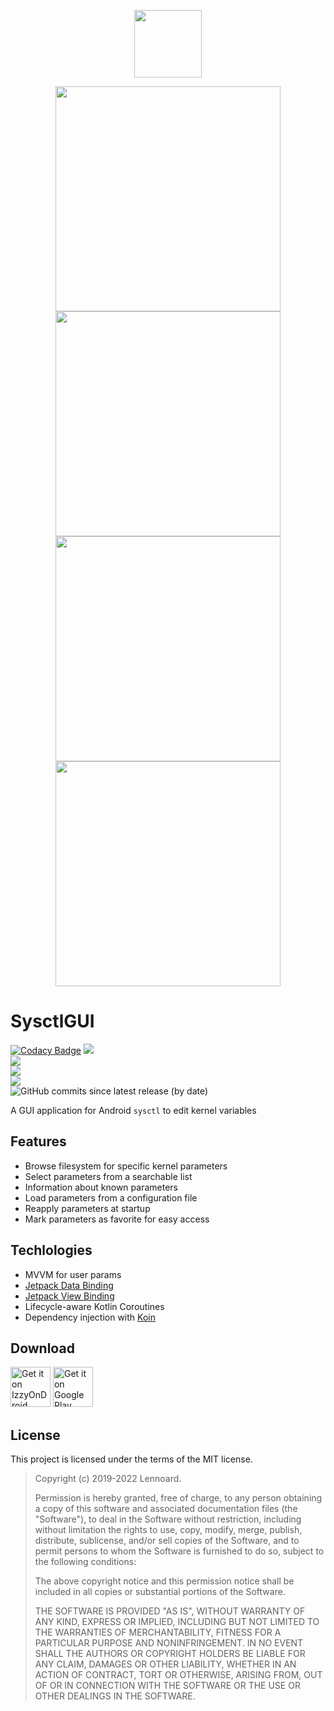 <p align="center">
  <img width="108" height="108" src="https://i.imgur.com/TPKCbg6.png"/>
</p>

<p align="center">
  <img height="360" src="https://lh3.googleusercontent.com/vmi_rXs0nfqfAh3woDLDRxDW0tx_UM1nx8zCda7nY4FoO6ebmvSQJaHT-GENzEOp34o"/>  
  <img height="360" src="https://lh3.googleusercontent.com/DXaSIdkmBzUsQzPOkkIbY5YdKVsohcTb4IeSq9q70PPdG07yovHCD7X6XPebtesM0L0"/>  
  <img height="360" src="https://lh3.googleusercontent.com/zrIdQ1jGiaDb_kfnxAPqd8bJwejjJzvq7whU-kGXvT0G86l3RHzuseAnZZpP7r3RaV0"/>  
  <img height="360" src="https://lh3.googleusercontent.com/fpWBqB-qTRp1zfw6r7aBm6auQD7cdw-3vQbKsqwVVo5lcPHvQq96XKVdO1gRTydF8qU"/>  
</p>

# SysctlGUI

[![Codacy Badge](https://app.codacy.com/project/badge/Grade/d91bf38325aa4bb6b6cb67136f72f1f1)](https://www.codacy.com/gh/Lennoard/SysctlGUI/dashboard?utm_source=github.com&amp;utm_medium=referral&amp;utm_content=Lennoard/SysctlGUI&amp;utm_campaign=Badge_Grade)
![](https://img.shields.io/github/languages/top/Lennoard/SysctlGUI)  
![](https://img.shields.io/github/contributors/Lennoard/SysctlGUI)  
![](https://img.shields.io/github/downloads/Lennoard/SysctlGUI/total)  
![](https://img.shields.io/github/v/release/Lennoard/SysctlGUI)  
![GitHub commits since latest release (by date)](https://img.shields.io/github/commits-since/Lennoard/SysctlGUI/latest/master)

A GUI application for Android <code>sysctl</code> to edit kernel variables

## Features
-  Browse filesystem for specific kernel parameters
-  Select parameters from a searchable list
-  Information about known parameters
-  Load parameters from a configuration file
-  Reapply parameters at startup
-  Mark parameters as favorite for easy access

## Techlologies

-  MVVM for user params
-  [Jetpack Data Binding](https://developer.android.com/topic/libraries/data-binding)
-  [Jetpack View Binding](https://developer.android.com/topic/libraries/view-binding)
-  Lifecycle-aware Kotlin Coroutines
-  Dependency injection with [Koin](https://insert-koin.io/)

## Download

<a href='https://apt.izzysoft.de/fdroid/index/apk/com.androidvip.sysctlgui'><img alt='Get it on IzzyOnDroid' height="64" src='https://gitlab.com/IzzyOnDroid/repo/-/raw/master/assets/IzzyOnDroid.png'/></a>
<a href='https://play.google.com/store/apps/details?id=com.androidvip.sysctlgui&pcampaignid=pcampaignidMKT-Other-global-all-co-prtnr-py-PartBadge-Mar2515-1'><img alt='Get it on Google Play' height="64" src='https://play.google.com/intl/en_us/badges/static/images/badges/en_badge_web_generic.png'/></a>

## License

This project is licensed under the terms of the MIT license.

> Copyright (c) 2019-2022 Lennoard.
>
> Permission is hereby granted, free of charge, to any person obtaining a copy of this software and associated documentation files (the "Software"), to deal in the Software without restriction, including without limitation the rights to use, copy, modify, merge, publish, distribute, sublicense, and/or sell copies of the Software, and to permit persons to whom the Software is furnished to do so, subject to the following conditions:
>
> The above copyright notice and this permission notice shall be included in all copies or substantial portions of the Software.
>
> THE SOFTWARE IS PROVIDED "AS IS", WITHOUT WARRANTY OF ANY KIND, EXPRESS OR IMPLIED, INCLUDING BUT NOT LIMITED TO THE WARRANTIES OF MERCHANTABILITY, FITNESS FOR A PARTICULAR PURPOSE AND NONINFRINGEMENT. IN NO EVENT SHALL THE AUTHORS OR COPYRIGHT HOLDERS BE LIABLE FOR ANY CLAIM, DAMAGES OR OTHER LIABILITY, WHETHER IN AN ACTION OF CONTRACT, TORT OR OTHERWISE, ARISING FROM, OUT OF OR IN CONNECTION WITH THE SOFTWARE OR THE USE OR OTHER DEALINGS IN THE SOFTWARE.
